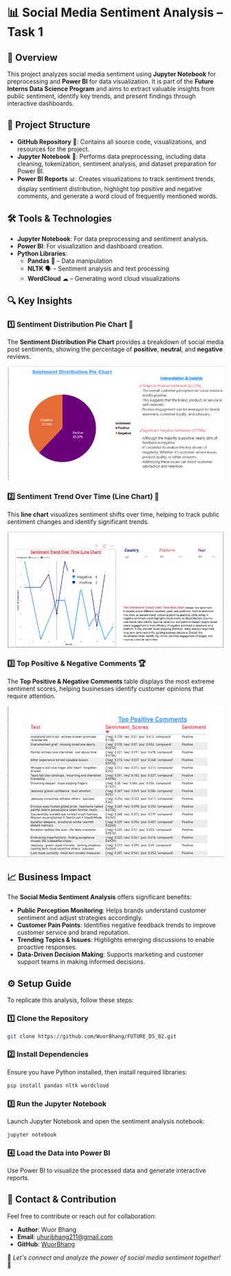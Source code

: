 # 📊 Social Media Sentiment Analysis – Task 1

## 📌 Overview

This project analyzes social media sentiment using **Jupyter Notebook** for preprocessing and **Power BI** for data visualization. It is part of the **Future Interns Data Science Program** and aims to extract valuable insights from public sentiment, identify key trends, and present findings through interactive dashboards.

## 📂 Project Structure

- **GitHub Repository** 💾: Contains all source code, visualizations, and resources for the project.
- **Jupyter Notebook** 📝: Performs data preprocessing, including data cleaning, tokenization, sentiment analysis, and dataset preparation for Power BI.
- **Power BI Reports** 📊: Creates visualizations to track sentiment trends, display sentiment distribution, highlight top positive and negative comments, and generate a word cloud of frequently mentioned words.

## 🛠️ Tools & Technologies

- **Jupyter Notebook**: For data preprocessing and sentiment analysis.
- **Power BI**: For visualization and dashboard creation.
- **Python Libraries**:
  - **Pandas** 🐼 – Data manipulation
  - **NLTK** 🗣 – Sentiment analysis and text processing
  - **WordCloud** ☁ – Generating word cloud visualizations

## 🔍 Key Insights

### 1️⃣ Sentiment Distribution Pie Chart 🍰
The **Sentiment Distribution Pie Chart** provides a breakdown of social media post sentiments, showing the percentage of **positive**, **neutral**, and **negative** reviews.

![Sentiment Distribution Pie Chart](https://github.com/WuorBhang/FUTURE_DS_02/raw/main/sentiment1.png)

### 2️⃣ Sentiment Trend Over Time (Line Chart) 📅
This **line chart** visualizes sentiment shifts over time, helping to track public sentiment changes and identify significant trends.

![Sentiment Trend Over Time](https://github.com/WuorBhang/FUTURE_DS_02/raw/main/sentiment2.png)

### 3️⃣ Top Positive & Negative Comments 🏆
The **Top Positive & Negative Comments** table displays the most extreme sentiment scores, helping businesses identify customer opinions that require attention.

![Top Positive & Negative Comments](https://github.com/WuorBhang/FUTURE_DS_02/raw/main/sentiment3.png)

## 📈 Business Impact

The **Social Media Sentiment Analysis** offers significant benefits:
- **Public Perception Monitoring**: Helps brands understand customer sentiment and adjust strategies accordingly.
- **Customer Pain Points**: Identifies negative feedback trends to improve customer service and brand reputation.
- **Trending Topics & Issues**: Highlights emerging discussions to enable proactive responses.
- **Data-Driven Decision Making**: Supports marketing and customer support teams in making informed decisions.

## ⚙️ Setup Guide

To replicate this analysis, follow these steps:

### 1️⃣ Clone the Repository
```bash
git clone https://github.com/WuorBhang/FUTURE_DS_02.git
```

### 2️⃣ Install Dependencies
Ensure you have Python installed, then install required libraries:
```bash
pip install pandas nltk wordcloud
```

### 3️⃣ Run the Jupyter Notebook
Launch Jupyter Notebook and open the sentiment analysis notebook:
```bash
jupyter notebook
```

### 4️⃣ Load the Data into Power BI
Use Power BI to visualize the processed data and generate interactive reports.

## 📩 Contact & Contribution

Feel free to contribute or reach out for collaboration:
- **Author**: Wuor Bhang
- **Email**: uhuribhang211@gmail.com
- **GitHub**: [WuorBhang](https://github.com/WuorBhang)

🔗 *Let's connect and analyze the power of social media sentiment together!* 🚀
